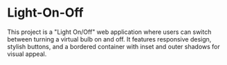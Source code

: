 # Light-On-Off
This project is a "Light On/Off" web application where users can switch between turning a virtual bulb on and off. It features responsive design, stylish buttons, and a bordered container with inset and outer shadows for visual appeal.
